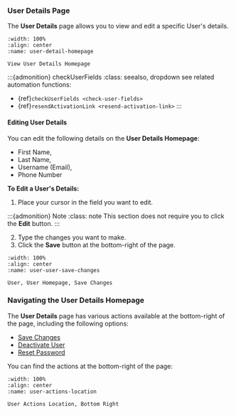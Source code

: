 


### User Details Page

The **User Details** page allows you to view and edit a specific User's details. 



```{lazyfigure} ../../_static/solo_app/User/User-Detail/user-detail-homepage.webp
:width: 100%
:align: center
:name: user-detail-homepage

View User Details Homepage
```


:::{admonition} checkUserFields
:class: seealso, dropdown
see related automation functions:

- {ref}`checkUserFields <check-user-fields>`
- {ref}`resendActivationLink <resend-activation-link>`
:::



#### Editing User Details


You can edit the following details on the **User Details Homepage**:

- First Name, 
- Last Name,
- Username (Email),
- Phone Number

**To Edit a User's Details:**

1. Place your cursor in the field you want to edit.

:::{admonition} Note
:class: note
This section does not require you to click the **Edit** button.
:::

2. Type the changes you want to make.
3. Click the **Save** button at the bottom-right of the page. 


```{lazyfigure} ../../_static/solo_app/User/Users/user-user-save-changes.webp
:width: 100%
:align: center
:name: user-user-save-changes

User, User Homepage, Save Changes
```



### Navigating the User Details Homepage

The **User Details** page has various actions available at the bottom-right of the page, including the following options:

- [Save Changes](#save-changes)
- [Deactivate User](#deactivate-button)
- [Reset Password](#reset-password)


You can find the actions at the bottom-right of the page:


```{lazyfigure} ../../_static/solo_app/User/User-Detail/user-actions-location.webp
:width: 100%
:align: center
:name: user-actions-location

User Actions Location, Bottom Right
```

